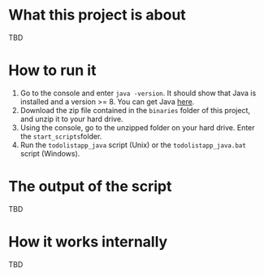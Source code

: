 # What this project is about
TBD

# How to run it
1. Go to the console and enter `java -version`. It should show that Java is installed and a version >= 8. You can get Java [here](https://jdk.java.net/12/).
2. Download the zip file contained in the `binaries` folder of this project, and unzip it to your hard drive.
3. Using the console, go to the unzipped folder on your hard drive. Enter the `start_scripts`folder. 
5. Run the `todolistapp_java` script (Unix) or the `todolistapp_java.bat` script (Windows).

# The output of the script
TBD

# How it works internally
TBD
```

